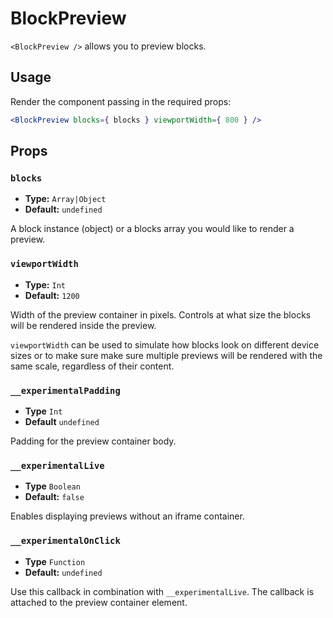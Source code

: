 # BlockPreview

`<BlockPreview />` allows you to preview blocks.

## Usage

Render the component passing in the required props:

```jsx
<BlockPreview blocks={ blocks } viewportWidth={ 800 } />
```

## Props

### `blocks`

-   **Type:** `Array|Object`
-   **Default:** `undefined`

A block instance (object) or a blocks array you would like to render a preview.

### `viewportWidth`

-   **Type:** `Int`
-   **Default:** `1200`

Width of the preview container in pixels. Controls at what size the blocks will be rendered inside the preview.

`viewportWidth` can be used to simulate how blocks look on different device sizes or to make sure make sure multiple previews will be rendered with the same scale, regardless of their content.

### `__experimentalPadding`

-   **Type** `Int`
-   **Default** `undefined`

Padding for the preview container body.

### `__experimentalLive`

-   **Type** `Boolean`
-   **Default:** `false`

Enables displaying previews without an iframe container.

### `__experimentalOnClick`

-   **Type** `Function`
-   **Default:** `undefined`

Use this callback in combination with `__experimentalLive`. The callback is attached to the preview container element.
